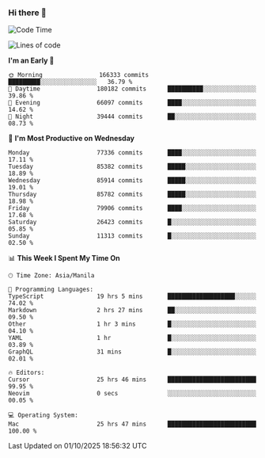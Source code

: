 ### Hi there 👋

<!--START_SECTION:waka-->
![Code Time](http://img.shields.io/badge/Code%20Time-6%2C327%20hrs%2020%20mins-blue)

![Lines of code](https://img.shields.io/badge/From%20Hello%20World%20I%27ve%20Written-147.3%20million%20lines%20of%20code-blue)

**I'm an Early 🐤** 

```text
🌞 Morning                166333 commits      █████████░░░░░░░░░░░░░░░░   36.79 % 
🌆 Daytime                180182 commits      ██████████░░░░░░░░░░░░░░░   39.86 % 
🌃 Evening                66097 commits       ████░░░░░░░░░░░░░░░░░░░░░   14.62 % 
🌙 Night                  39444 commits       ██░░░░░░░░░░░░░░░░░░░░░░░   08.73 % 
```
📅 **I'm Most Productive on Wednesday** 

```text
Monday                   77336 commits       ████░░░░░░░░░░░░░░░░░░░░░   17.11 % 
Tuesday                  85382 commits       █████░░░░░░░░░░░░░░░░░░░░   18.89 % 
Wednesday                85914 commits       █████░░░░░░░░░░░░░░░░░░░░   19.01 % 
Thursday                 85782 commits       █████░░░░░░░░░░░░░░░░░░░░   18.98 % 
Friday                   79906 commits       ████░░░░░░░░░░░░░░░░░░░░░   17.68 % 
Saturday                 26423 commits       █░░░░░░░░░░░░░░░░░░░░░░░░   05.85 % 
Sunday                   11313 commits       █░░░░░░░░░░░░░░░░░░░░░░░░   02.50 % 
```


📊 **This Week I Spent My Time On** 

```text
🕑︎ Time Zone: Asia/Manila

💬 Programming Languages: 
TypeScript               19 hrs 5 mins       ███████████████████░░░░░░   74.02 % 
Markdown                 2 hrs 27 mins       ██░░░░░░░░░░░░░░░░░░░░░░░   09.50 % 
Other                    1 hr 3 mins         █░░░░░░░░░░░░░░░░░░░░░░░░   04.10 % 
YAML                     1 hr                █░░░░░░░░░░░░░░░░░░░░░░░░   03.89 % 
GraphQL                  31 mins             █░░░░░░░░░░░░░░░░░░░░░░░░   02.01 % 

🔥 Editors: 
Cursor                   25 hrs 46 mins      █████████████████████████   99.95 % 
Neovim                   0 secs              ░░░░░░░░░░░░░░░░░░░░░░░░░   00.05 % 

💻 Operating System: 
Mac                      25 hrs 47 mins      █████████████████████████   100.00 % 
```


 Last Updated on 01/10/2025 18:56:32 UTC
<!--END_SECTION:waka-->


<!--
**rad182/rad182** is a ✨ _special_ ✨ repository because its `README.md` (this file) appears on your GitHub profile.

Here are some ideas to get you started:

- 🔭 I’m currently working on ...
- 🌱 I’m currently learning ...
- 👯 I’m looking to collaborate on ...
- 🤔 I’m looking for help with ...
- 💬 Ask me about ...
- 📫 How to reach me: ...
- 😄 Pronouns: ...
- ⚡ Fun fact: ...
-->
